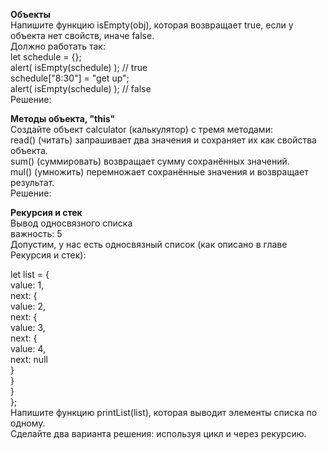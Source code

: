 **Объекты**  
Напишите функцию isEmpty(obj), которая возвращает true, если у объекта нет свойств, иначе false.  
Должно работать так:  
let schedule = {};  
alert( isEmpty(schedule) ); // true  
schedule["8:30"] = "get up";  
alert( isEmpty(schedule) ); // false  
Решение:  

**Методы объекта, "this"**  
Создайте объект calculator (калькулятор) с тремя методами:  
read() (читать) запрашивает два значения и сохраняет их как свойства объекта.  
sum() (суммировать) возвращает сумму сохранённых значений.  
mul() (умножить) перемножает сохранённые значения и возвращает результат.  
Решение:  


**Рекурсия и стек**  
Вывод односвязного списка  
важность: 5  
Допустим, у нас есть односвязный список (как описано в главе Рекурсия и стек):  
  
let list = {  
  value: 1,  
  next: {  
    value: 2,  
    next: {  
      value: 3,  
      next: {  
        value: 4,  
        next: null  
      }  
    }  
  }  
};  
Напишите функцию printList(list), которая выводит элементы списка по одному.  
Сделайте два варианта решения: используя цикл и через рекурсию.  
